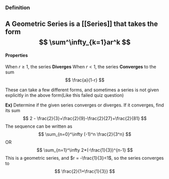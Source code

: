 ### Definition
A Geometric Series is a [[Series]] that takes the form 
$$
\sum^\infty_{k=1}ar^k
$$
---
#### Properties
When $r \geq 1$, the series **Diverges** 
 When $r < 1$, the series **Converges** to the sum
$$
\frac{a}{1-r}
$$

These can take a few different forms, and sometimes a series is not given explicitly in the above form(Like this failed quiz question)

 **Ex)** Determine if the given series converges or diverges. If it converges, find its sum
$$
2 - \frac{2}{3}+\frac{2}{9}-\frac{2}{27}+\frac{2}{81}
$$
The sequence can be written as
$$
\sum_{n=0}^\infty (-1)^n \frac{2}{3^n}
$$
OR
$$
\sum_{n=1}^\infty 2*(-\frac{1}{3})^{n-1}
$$
This is a geometric series, and $r = -\frac{1}{3}<1$, so the series converges to
$$
\frac{2}{1+\frac{1}{3}}
$$
